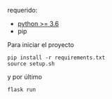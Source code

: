 
requerido:
* [python >= 3.6](https://www.python.org/downloads/)
* pip

Para iniciar el proyecto

    pip install -r requirements.txt
    source setup.sh                                             

y por último

    flask run